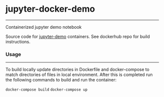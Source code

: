 # jupyter-docker-demo

---

Containerized jupyter demo notebook

Source code for [jupyter-demo](https://hub.docker.com/r/buckfast16/jupyter-demo) containers. See dockerhub repo for build instructions. 

### Usage

---

To build locally update directories in Dockerfile and docker-compose to match directories of files in local environment. After this is completed run the following commands to build and run the container:

`docker-compose build`
`docker-compose up`
